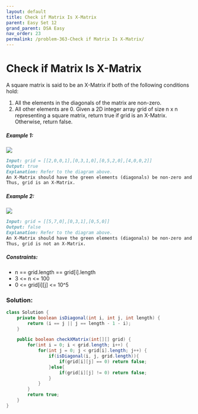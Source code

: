 ```yaml
---
layout: default
title: Check if Matrix Is X-Matrix
parent: Easy Set 12
grand_parent: DSA Easy
nav_order: 23
permalink: /problem-363-Check if Matrix Is X-Matrix/
---
```

# Check if Matrix Is X-Matrix
A square matrix is said to be an X-Matrix if both of the following conditions hold:

1. All the elements in the diagonals of the matrix are non-zero.
2. All other elements are 0.
Given a 2D integer array grid of size n x n representing a square matrix, return true if grid is an X-Matrix. Otherwise, return false.

##### Example 1:
![](../../assets/images/ds/ex11.jpeg)
```markdown
Input: grid = [[2,0,0,1],[0,3,1,0],[0,5,2,0],[4,0,0,2]]
Output: true
Explanation: Refer to the diagram above.
An X-Matrix should have the green elements (diagonals) be non-zero and the red elements be 0.
Thus, grid is an X-Matrix.
```
##### Example 2:
![](../../assets/images/ds/ex22.jpeg)
```markdown
Input: grid = [[5,7,0],[0,3,1],[0,5,0]]
Output: false
Explanation: Refer to the diagram above.
An X-Matrix should have the green elements (diagonals) be non-zero and the red elements be 0.
Thus, grid is not an X-Matrix.
```
##### Constraints:
* n == grid.length == grid[i].length
* 3 <= n <= 100
* 0 <= grid[i][j] <= 10^5

### Solution:
```java
class Solution {
    private boolean isDiagonal(int i, int j, int length) {
        return (i == j || j == length - 1 - i);
    }

    public boolean checkXMatrix(int[][] grid) {
        for(int i = 0; i < grid.length; i++) {
            for(int j = 0; j < grid[i].length; j++) {
                if(isDiagonal(i, j, grid.length)){
                    if(grid[i][j] == 0) return false;
                }else{
                    if(grid[i][j] != 0) return false;
                }                     
            }
        }
        return true;
    }
}
```